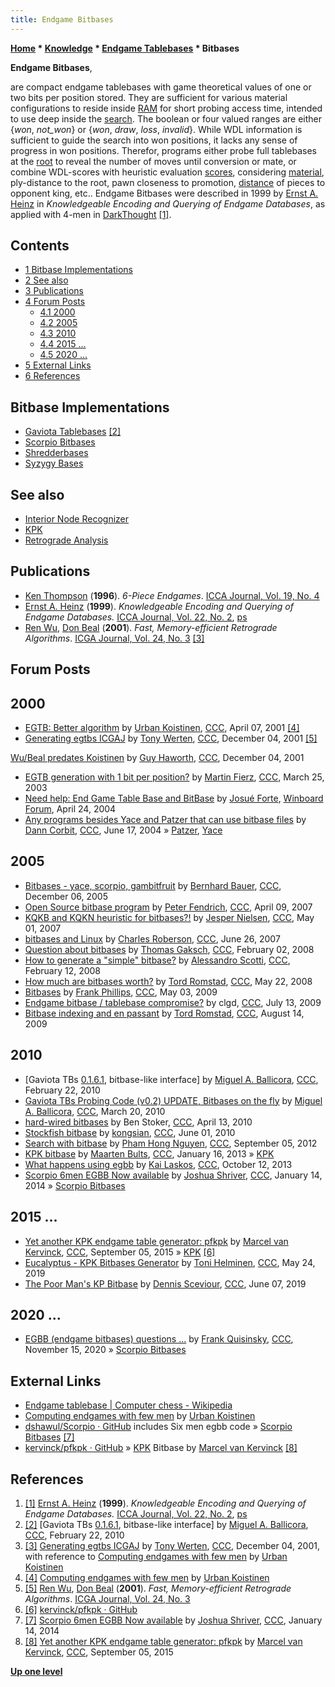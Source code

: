 ```yaml
---
title: Endgame Bitbases
---
```

**[Home](Home "Home") * [Knowledge](Knowledge "Knowledge") * [Endgame Tablebases](Endgame_Tablebases "Endgame Tablebases") * Bitbases**

**Endgame Bitbases**,

are compact endgame tablebases with game theoretical values of one or two bits per position stored. They are sufficient for various material configurations to reside inside [RAM](Memory#RAM "Memory") for short probing access time, intended to use deep inside the [search](Search "Search"). The boolean or four valued ranges are either {*won*, *not_won*} or {*won*, *draw*, *loss*, *invalid*}. While WDL information is sufficient to guide the search into won positions, it lacks any sense of progress in won positions. Therefor, programs either probe full tablebases at the [root](Root "Root") to reveal the number of moves until conversion or mate, or combine WDL-scores with heuristic evaluation [scores](Score "Score"), considering [material](Material "Material"), ply-distance to the root, pawn closeness to promotion, [distance](Distance "Distance") of pieces to opponent king, etc.. Endgame Bitbases were described in 1999 by [Ernst A. Heinz](Ernst_A._Heinz "Ernst A. Heinz") in *Knowledgeable Encoding and Querying of Endgame Databases*, as applied with 4-men in [DarkThought](DarkThought "DarkThought") <a id="cite-note-1" href="#cite-ref-1">[1]</a>.

## Contents

- [1 Bitbase Implementations](#bitbase-implementations)
- [2 See also](#see-also)
- [3 Publications](#publications)
- [4 Forum Posts](#forum-posts)
  - [4.1 2000](#2000)
  - [4.2 2005](#2005)
  - [4.3 2010](#2010)
  - [4.4 2015 ...](#2015-...)
  - [4.5 2020 ...](#2020-...)
- [5 External Links](#external-links)
- [6 References](#references)

## Bitbase Implementations

- [Gaviota Tablebases](Gaviota_Tablebases "Gaviota Tablebases") <a id="cite-note-2" href="#cite-ref-2">[2]</a>
- [Scorpio Bitbases](Scorpio_Bitbases "Scorpio Bitbases")
- [Shredderbases](Shredder#Bases "Shredder")
- [Syzygy Bases](Syzygy_Bases "Syzygy Bases")

## See also

- [Interior Node Recognizer](Interior_Node_Recognizer "Interior Node Recognizer")
- [KPK](KPK "KPK")
- [Retrograde Analysis](Retrograde_Analysis "Retrograde Analysis")

## Publications

- [Ken Thompson](Ken_Thompson "Ken Thompson") (**1996**). *6-Piece Endgames*. [ICCA Journal, Vol. 19, No. 4](ICGA_Journal#19_4 "ICGA Journal")
- [Ernst A. Heinz](Ernst_A._Heinz "Ernst A. Heinz") (**1999**). *Knowledgeable Encoding and Querying of Endgame Databases.* [ICCA Journal, Vol. 22, No. 2](ICGA_Journal#22_2 "ICGA Journal"), [ps](http://people.csail.mit.edu/heinz/ps/know_edb.ps.gz)
- [Ren Wu](Ren_Wu "Ren Wu"), [Don Beal](Don_Beal "Don Beal") (**2001**). *Fast, Memory-efficient Retrograde Algorithms*. [ICGA Journal, Vol. 24, No. 3](ICGA_Journal#24_3 "ICGA Journal") <a id="cite-note-3" href="#cite-ref-3">[3]</a>

## Forum Posts

## 2000

- [EGTB: Better algorithm](https://www.stmintz.com/ccc/index.php?id=162252) by [Urban Koistinen](Urban_Koistinen "Urban Koistinen"), [CCC](CCC "CCC"), April 07, 2001 <a id="cite-note-4" href="#cite-ref-4">[4]</a>
- [Generating egtbs ICGAJ](https://www.stmintz.com/ccc/index.php?id=200335) by [Tony Werten](Tony_van_Roon-Werten "Tony van Roon-Werten"), [CCC](CCC "CCC"), December 04, 2001 <a id="cite-note-5" href="#cite-ref-5">[5]</a>

[Wu/Beal predates Koistinen](https://www.stmintz.com/ccc/index.php?id=200376) by [Guy Haworth](Guy_Haworth "Guy Haworth"), [CCC](CCC "CCC"), December 04, 2001

- [EGTB generation with 1 bit per position?](https://www.stmintz.com/ccc/index.php?id=290629) by [Martin Fierz](Martin_Fierz "Martin Fierz"), [CCC](CCC "CCC"), March 25, 2003
- [Need help: End Game Table Base and BitBase](http://www.open-aurec.com/wbforum/viewtopic.php?f=18&t=47383) by [Josué Forte](Josu%C3%A9_Forte "Josué Forte"), [Winboard Forum](Computer_Chess_Forums "Computer Chess Forums"), April 24, 2004
- [Any programs besides Yace and Patzer that can use bitbase files](https://www.stmintz.com/ccc/index.php?id=370997) by [Dann Corbit](Dann_Corbit "Dann Corbit"), [CCC](CCC "CCC"), June 17, 2004 » [Patzer](Patzer "Patzer"), [Yace](Yace "Yace")

## 2005

- [Bitbases - yace, scorpio, gambitfruit](https://www.stmintz.com/ccc/index.php?id=467250) by [Bernhard Bauer](index.php?title=Bernhard_Bauer&action=edit&redlink=1 "Bernhard Bauer (page does not exist)"), [CCC](CCC "CCC"), December 06, 2005
- [Open Source bitbase program](http://www.talkchess.com/forum/viewtopic.php?t=12987) by [Peter Fendrich](Peter_Fendrich "Peter Fendrich"), [CCC](CCC "CCC"), April 09, 2007
- [KQKB and KQKN heuristic for bitbases?!](http://www.talkchess.com/forum/viewtopic.php?t=13511) by [Jesper Nielsen](index.php?title=Jesper_Nielsen&action=edit&redlink=1 "Jesper Nielsen (page does not exist)"), [CCC](CCC "CCC"), May 01, 2007
- [bitbases and Linux](http://www.talkchess.com/forum/viewtopic.php?t=14687) by [Charles Roberson](Charles_Roberson "Charles Roberson"), [CCC](CCC "CCC"), June 26, 2007
- [Question about bitbases](http://www.talkchess.com/forum/viewtopic.php?t=19361) by [Thomas Gaksch](Thomas_Gaksch "Thomas Gaksch"), [CCC](CCC "CCC"), February 02, 2008
- [How to generate a "simple" bitbase?](http://www.talkchess.com/forum/viewtopic.php?t=19575) by [Alessandro Scotti](Alessandro_Scotti "Alessandro Scotti"), [CCC](CCC "CCC"), February 12, 2008
- [How much are bitbases worth?](http://www.talkchess.com/forum/viewtopic.php?t=21301) by [Tord Romstad](Tord_Romstad "Tord Romstad"), [CCC](CCC "CCC"), May 22, 2008
- [Bitbases](http://www.talkchess.com/forum/viewtopic.php?t=27722) by [Frank Phillips](Frank_Phillips "Frank Phillips"), [CCC](CCC "CCC"), May 03, 2009
- [Endgame bitbase / tablebase compromise?](http://www.talkchess.com/forum/viewtopic.php?t=28944) by clgd, [CCC](CCC "CCC"), July 13, 2009
- [Bitbase indexing and en passant](http://www.talkchess.com/forum/viewtopic.php?t=29390) by [Tord Romstad](Tord_Romstad "Tord Romstad"), [CCC](CCC "CCC"), August 14, 2009

## 2010

- \[Gaviota TBs [0.1.6.1](http://www.talkchess.com/forum/viewtopic.php?t=32835), bitbase-like interface\] by [Miguel A. Ballicora](Miguel_A._Ballicora "Miguel A. Ballicora"), [CCC](CCC "CCC"), February 22, 2010
- [Gaviota TBs Probing Code (v0.2) UPDATE, Bitbases on the fly](http://www.talkchess.com/forum/viewtopic.php?t=33382) by [Miguel A. Ballicora](Miguel_A._Ballicora "Miguel A. Ballicora"), [CCC](CCC "CCC"), March 20, 2010
- [hard-wired bitbases](http://www.talkchess.com/forum/viewtopic.php?t=33781) by Ben Stoker, [CCC](CCC "CCC"), April 13, 2010
- [Stockfish bitbase](http://www.talkchess.com/forum/viewtopic.php?t=34634) by [kongsian](Chua_Kong_Sian "Chua Kong Sian"), [CCC](CCC "CCC"), June 01, 2010
- [Search with bitbase](http://www.talkchess.com/forum/viewtopic.php?t=45009) by [Pham Hong Nguyen](Pham_Hong_Nguyen "Pham Hong Nguyen"), [CCC](CCC "CCC"), September 05, 2012
- [KPK bitbase](http://www.talkchess.com/forum/viewtopic.php?t=46893) by [Maarten Bults](index.php?title=Maarten_Bults&action=edit&redlink=1 "Maarten Bults (page does not exist)"), [CCC](CCC "CCC"), January 16, 2013 » [KPK](KPK "KPK")
- [What happens using egbb](http://www.talkchess.com/forum/viewtopic.php?t=49684) by [Kai Laskos](Kai_Laskos "Kai Laskos"), [CCC](CCC "CCC"), October 12, 2013
- [Scorpio 6men EGBB Now available](http://www.talkchess.com/forum/viewtopic.php?t=50894) by [Joshua Shriver](index.php?title=Joshua_Shriver&action=edit&redlink=1 "Joshua Shriver (page does not exist)"), [CCC](CCC "CCC"), January 14, 2014 » [Scorpio Bitbases](Scorpio_Bitbases "Scorpio Bitbases")

## 2015 ...

- [Yet another KPK endgame table generator: pfkpk](http://www.talkchess.com/forum/viewtopic.php?t=57517) by [Marcel van Kervinck](Marcel_van_Kervinck "Marcel van Kervinck"), [CCC](CCC "CCC"), September 05, 2015 » [KPK](KPK "KPK") <a id="cite-note-6" href="#cite-ref-6">[6]</a>
- [Eucalyptus - KPK Bitbases Generator](http://www.talkchess.com/forum3/viewtopic.php?f=7&t=70815) by [Toni Helminen](Toni_Helminen "Toni Helminen"), [CCC](CCC "CCC"), May 24, 2019
- [The Poor Man's KP Bitbase](http://www.talkchess.com/forum3/viewtopic.php?f=7&t=70942) by [Dennis Sceviour](Dennis_Sceviour "Dennis Sceviour"), [CCC](CCC "CCC"), June 07, 2019

## 2020 ...

- [EGBB (endgame bitbases) questions ...](http://www.talkchess.com/forum3/viewtopic.php?f=2&t=75803) by [Frank Quisinsky](Frank_Quisinsky "Frank Quisinsky"), [CCC](CCC "CCC"), November 15, 2020 » [Scorpio Bitbases](Scorpio_Bitbases "Scorpio Bitbases")

## External Links

- [Endgame tablebase | Computer chess - Wikipedia](https://en.wikipedia.org/wiki/Endgame_tablebase#Computer_chess)
- [Computing endgames with few men](http://www.abc.se/~m10051/eg.txt) by [Urban Koistinen](Urban_Koistinen "Urban Koistinen")
- [dshawul/Scorpio · GitHub](https://github.com/dshawul/Scorpio) includes Six men egbb code » [Scorpio Bitbases](Scorpio_Bitbases "Scorpio Bitbases") <a id="cite-note-7" href="#cite-ref-7">[7]</a>
- [kervinck/pfkpk · GitHub](https://github.com/kervinck/pfkpk) » [KPK](KPK "KPK") Bitbase by [Marcel van Kervinck](Marcel_van_Kervinck "Marcel van Kervinck") <a id="cite-note-8" href="#cite-ref-8">[8]</a>

## References

1. <a id="cite-ref-1" href="#cite-note-1">[1]</a> [Ernst A. Heinz](Ernst_A._Heinz "Ernst A. Heinz") (**1999**). *Knowledgeable Encoding and Querying of Endgame Databases.* [ICCA Journal, Vol. 22, No. 2](ICGA_Journal#22_2 "ICGA Journal"), [ps](http://people.csail.mit.edu/heinz/ps/know_edb.ps.gz)
1. <a id="cite-ref-2" href="#cite-note-2">[2]</a> \[Gaviota TBs [0.1.6.1](http://www.talkchess.com/forum/viewtopic.php?t=32835), bitbase-like interface\] by [Miguel A. Ballicora](Miguel_A._Ballicora "Miguel A. Ballicora"), [CCC](CCC "CCC"), February 22, 2010
1. <a id="cite-ref-3" href="#cite-note-3">[3]</a> [Generating egtbs ICGAJ](https://www.stmintz.com/ccc/index.php?id=200335) by [Tony Werten](Tony_van_Roon-Werten "Tony van Roon-Werten"), [CCC](CCC "CCC"), December 04, 2001, with reference to [Computing endgames with few men](http://www.abc.se/~m10051/eg.txt) by [Urban Koistinen](Urban_Koistinen "Urban Koistinen")
1. <a id="cite-ref-4" href="#cite-note-4">[4]</a> [Computing endgames with few men](http://www.abc.se/~m10051/eg.txt) by [Urban Koistinen](Urban_Koistinen "Urban Koistinen")
1. <a id="cite-ref-5" href="#cite-note-5">[5]</a> [Ren Wu](Ren_Wu "Ren Wu"), [Don Beal](Don_Beal "Don Beal") (**2001**). *Fast, Memory-efficient Retrograde Algorithms*. [ICGA Journal, Vol. 24, No. 3](ICGA_Journal#24_3 "ICGA Journal")
1. <a id="cite-ref-6" href="#cite-note-6">[6]</a> [kervinck/pfkpk · GitHub](https://github.com/kervinck/pfkpk)
1. <a id="cite-ref-7" href="#cite-note-7">[7]</a> [Scorpio 6men EGBB Now available](http://www.talkchess.com/forum/viewtopic.php?t=50894) by [Joshua Shriver](index.php?title=Joshua_Shriver&action=edit&redlink=1 "Joshua Shriver (page does not exist)"), [CCC](CCC "CCC"), January 14, 2014
1. <a id="cite-ref-8" href="#cite-note-8">[8]</a>  [Yet another KPK endgame table generator: pfkpk](http://www.talkchess.com/forum/viewtopic.php?t=57517) by [Marcel van Kervinck](Marcel_van_Kervinck "Marcel van Kervinck"), [CCC](CCC "CCC"), September 05, 2015

**[Up one level](Endgame_Tablebases "Endgame Tablebases")**

